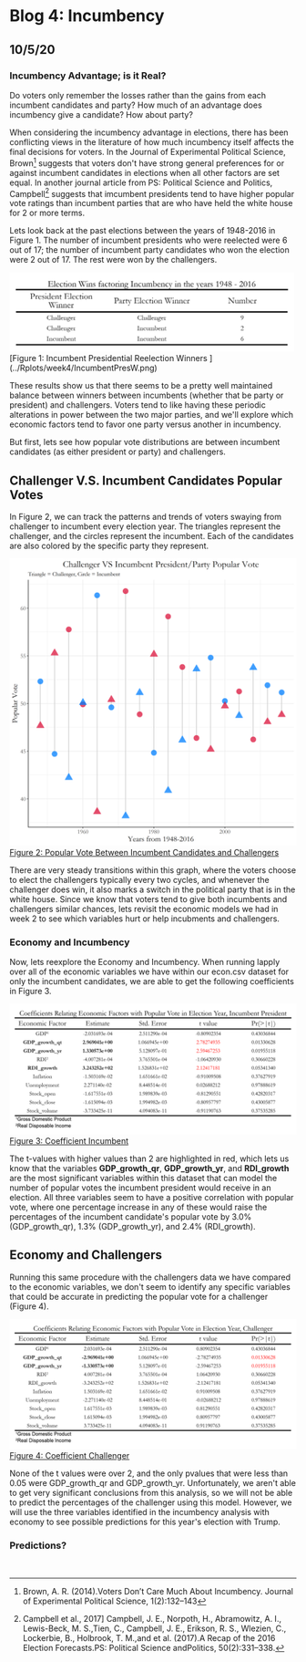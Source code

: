 # Blog 4: Incumbency
## 10/5/20

### Incumbency Advantage; is it Real?

Do voters only remember the losses rather than the gains from each incumbent candidates and party? How much of an advantage does incumbency give a candidate? How about party?

When considering the incumbency advantage in elections, there has been conflicting views in the literature of how much incumbency itself affects the final decisions for voters. In the Journal of Experimental Political Science, Brown[^1] suggests that voters don't have strong general preferences for or against incumbent candidates in elections when all other factors are set equal. In another journal article from PS: Political Science and Politics, Campbell[^2] suggests that imcumbent presidents tend to have higher popular vote ratings than incumbent parties that are who have held the white house for 2 or more terms.

Lets look back at the past elections between the years of 1948-2016 in Figure 1. The number of incumbent presidents who were reelected were 6 out of 17; the number of incumbent party candidates who won the election were 2 out of 17. The rest were won by the challengers.

<img src="../Rplots/week4/IncumbentPresW.png" width="500">
[Figure 1: Incumbent Presidential Reelection Winners ](../Rplots/week4/IncumbentPresW.png)

These results show us that there seems to be a pretty well maintained balance between winners between incumbents (whether that be party or president) and challengers. Voters tend to like having these periodic alterations in power between the two major parties, and we'll explore which economic factors tend to favor one party versus another in incumbency.

But first, lets see how popular vote distributions are between incumbent candidates (as either president or party) and challengers.

## Challenger V.S. Incumbent Candidates Popular Votes

In Figure 2, we can track the patterns and trends of voters swaying from challenger to incumbent every election year. The triangles represent the challenger, and the circles represent the incumbent. Each of the candidates are also colored by the specific party they represent. 

![](../Rplots/week4/ChallengerVsIncumbent.png)
[Figure 2: Popular Vote Between Incumbent Candidates and Challengers](../Rplots/week4/ChallengerVsIncumbent.png)

There are very steady transitions within this graph, where the voters choose to elect the challengers typically every two cycles, and whenever the challenger does win, it also marks a switch in the political party that is in the white house. Since we know that voters tend to give both incumbents and challengers similar chances, lets revisit the economic models we had in week 2 to see which variables hurt or help incubments and challengers.

### Economy and Incumbency

Now, lets reexplore the Economy and Incumbency. When running lapply over all of the economic variables we have within our econ.csv dataset for only the incumbent candidates, we are able to get the following coefficients in Figure 3.

![](../Rplots/week4/Coefficients_Incumbent.png)
[Figure 3: Coefficient Incumbent](../Rplots/week4/Coefficients_Incumbent.png)

The t-values with higher values than 2 are highlighted in red, which lets us know that the variables **GDP_growth_qr**, **GDP_growth_yr**, and **RDI_growth** are the most significant variables within this dataset that can model the number of popular votes the incumbent president would receive in an election. All three variables seem to have a positive correlation with popular vote, where one percentage increase in any of these would raise the percentages of the incumbent candidate's popular vote by 3.0% (GDP_growth_qr), 1.3% (GDP_growth_yr), and 2.4% (RDI_growth).

## Economy and Challengers

Running this same procedure with the challengers data we have compared to the economic variables, we don't seem to identify any specific variables that could be accurate in predicting the popular vote for a challenger (Figure 4). 

![](../Rplots/week4/Coefficients_Challenger.png)
[Figure 4: Coefficient Challenger](../Rplots/week4/Coefficients_Challenger.png)

None of the t values were over 2, and the only pvalues that were less than 0.05 were GDP_growth_qr and GDP_growth_yr. Unfortunately, we aren't able to get very significant conclusions from this analysis, so we will not be able to predict the percentages of the challenger using this model. However, we will use the three variables identified in the incumbency analysis with economy to see possible predictions for this year's election with Trump.

### Predictions?

`
`

[^1]: Brown, A. R. (2014).Voters Don’t Care Much About Incumbency. Journal of Experimental Political Science, 1(2):132–143

[^2]: Campbell et al., 2017] Campbell, J. E., Norpoth, H., Abramowitz, A. I., Lewis-Beck, M. S.,Tien, C., Campbell, J. E., Erikson, R. S., Wlezien, C., Lockerbie, B., Holbrook, T. M.,and et al. (2017).A Recap of the 2016 Election Forecasts.PS: Political Science andPolitics, 50(2):331–338.